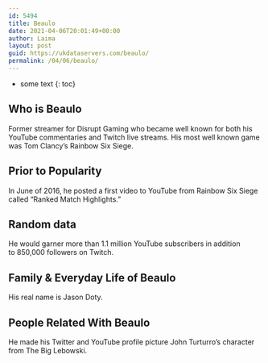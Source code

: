 ```yaml
---
id: 5494
title: Beaulo
date: 2021-04-06T20:01:49+00:00
author: Laima
layout: post
guid: https://ukdataservers.com/beaulo/
permalink: /04/06/beaulo/
---
```


* some text
{: toc}


## Who is Beaulo
                  
                  
                  
Former streamer for Disrupt Gaming who became well known for both his YouTube commentaries and Twitch live streams. His most well known game was Tom Clancy&#8217;s Rainbow Six Siege.
                  
              
            
              
            
                
                
                
## Prior to Popularity
                  
                  
                  
In June of 2016, he posted a first video to YouTube from Rainbow Six Siege called &#8220;Ranked Match Highlights.&#8221;
                  
              
            
              
            
                
                
                
## Random data
                  
                  
                  
He would garner more than 1.1 million YouTube subscribers in addition to 850,000 followers on Twitch.
                  
              
            
              
            
                
                
                
## Family & Everyday Life of Beaulo
                  
                  
                  
His real name is Jason Doty.
                  
              
            
              
            
                
                
                
## People Related With Beaulo
                  
                  
                  
He made his Twitter and YouTube profile picture John Turturro&#8217;s character from The Big Lebowski.
                  
              
            
              
            
                
              
            
              
              
            
            
              
            
          
          
          